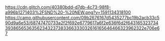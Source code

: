 https://cdn.glitch.com/40380bdd-d7db-4c73-98f8-a996b1271403%2FSND%20-%20NEW.png?v=1591134318100
https://camo.githubusercontent.com/09b2676167d5435277bc19b2acb33c590d9a6e53/68747470733a2f2f692e6779617a6f2e636f6d2f64316532373439386565363562343237383366333032616165646466323962322e706e67
